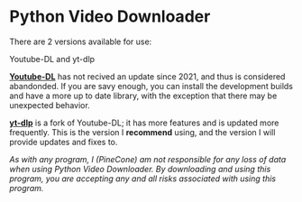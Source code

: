 
# Python Video Downloader

There are 2 versions available for use:

Youtube-DL and yt-dlp

**[Youtube-DL](https://github.com/ytdl-org/youtube-dl)** has not recived an update since 2021, and thus is considered abandonded. If you are savy enough, you can install the development builds and have a more up to date library, with the exception that there may be unexpected behavior.

**[yt-dlp](https://github.com/yt-dlp/yt-dlp)** is a fork of Youtube-DL; it has more features and is updated more frequently. This is the version I **recommend** using, and the version I will provide updates and fixes to.

*As with any program, I (PineCone) am not responsible for any loss of data when using Python Video Downloader. By downloading and using this program, you are accepting any and all risks associated with using this program.*
